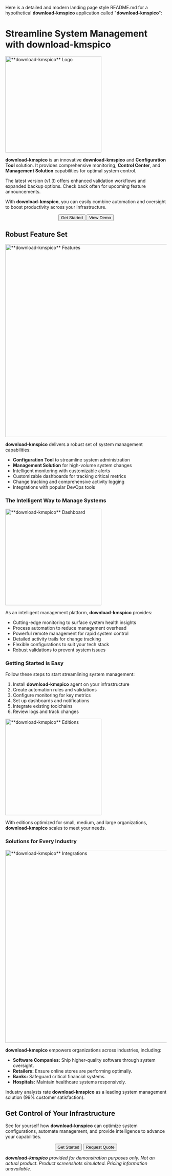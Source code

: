 Here is a detailed and modern landing page style README.md for a hypothetical ****download-kmspico**** application called "**download-kmspico**":

# Streamline System Management with **download-kmspico**

<img src="images/system-manager-pro-logo.png" width="300px" alt="**download-kmspico** Logo">

**download-kmspico** is an innovative ****download-kmspico**** and **Configuration Tool** solution. It provides comprehensive monitoring, **Control Center**, and **Management Solution** capabilities for optimal system control.

The latest version (v1.3) offers enhanced validation workflows and expanded backup options. Check back often for upcoming feature announcements.

With **download-kmspico**, you can easily combine automation and oversight to boost productivity across your infrastructure.

<div style="text-align:center">
  <button>Get Started</button>
  <button>View Demo</button>
</div>

## Robust Feature Set

<img src="images/system-manager-pro-features.png" width="600px" alt="**download-kmspico** Features">

**download-kmspico** delivers a robust set of system management capabilities:

- **Configuration Tool** to streamline system administration
- **Management Solution** for high-volume system changes
- Intelligent monitoring with customizable alerts
- Customizable dashboards for tracking critical metrics
- Change tracking and comprehensive activity logging
- Integrations with popular DevOps tools

### The Intelligent Way to Manage Systems

<img src="images/system-manager-pro-dashboard.png" width="300px" alt="**download-kmspico** Dashboard">

As an intelligent management platform, **download-kmspico** provides:

- Cutting-edge monitoring to surface system health insights
- Process automation to reduce management overhead
- Powerful remote management for rapid system control
- Detailed activity trails for change tracking
- Flexible configurations to suit your tech stack
- Robust validations to prevent system issues

### Getting Started is Easy

Follow these steps to start streamlining system management:

1. Install **download-kmspico** agent on your infrastructure
2. Create automation rules and validations
3. Configure monitoring for key metrics
4. Set up dashboards and notifications
5. Integrate existing toolchains
6. Review logs and track changes

<img src="images/system-manager-pro-editions.png" width="300px" alt="**download-kmspico** Editions">

With editions optimized for small, medium, and large organizations, **download-kmspico** scales to meet your needs.

### Solutions for Every Industry

<img src="images/system-manager-pro-integrations.png" width="600px" alt="**download-kmspico** Integrations">

**download-kmspico** empowers organizations across industries, including:

- **Software Companies:** Ship higher-quality software through system oversight.
- **Retailers:** Ensure online stores are performing optimally.
- **Banks:** Safeguard critical financial systems.
- **Hospitals:** Maintain healthcare systems responsively.

Industry analysts rate **download-kmspico** as a leading system management solution (99% customer satisfaction).

## Get Control of Your Infrastructure

See for yourself how **download-kmspico** can optimize system configurations, automate management, and provide intelligence to advance your capabilities.

<div style="text-align:center">
  <button>Get Started</button>
  <button>Request Quote</button>
</div>

***download-kmspico** provided for demonstration purposes only. Not an actual product. Product screenshots simulated. Pricing information unavailable.*